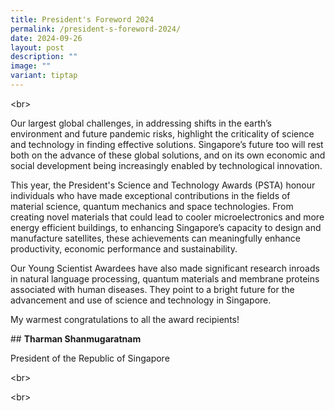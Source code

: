 ```yaml
---
title: President's Foreword 2024
permalink: /president-s-foreword-2024/
date: 2024-09-26
layout: post
description: ""
image: ""
variant: tiptap
---
```

<p></p>
<p>&lt;br&gt;</p>
<p>Our largest global challenges, in addressing shifts in the earth’s environment
and future pandemic risks, highlight the criticality of science and technology
in finding effective solutions. Singapore’s future too will rest both on
the advance of these global solutions, and on its own economic and social
development being increasingly enabled by technological innovation.</p>
<p>This year, the President's Science and Technology Awards (PSTA) honour
individuals who have made exceptional contributions in the fields of material
science, quantum mechanics and space technologies. From creating novel
materials that could lead to cooler microelectronics and more energy efficient
buildings, to enhancing Singapore’s capacity to design and manufacture
satellites, these achievements can meaningfully enhance productivity, economic
performance and sustainability.</p>
<p>Our Young Scientist Awardees have also made significant research inroads
in natural language processing, quantum materials and membrane proteins
associated with human diseases. They point to a bright future for the advancement
and use of science and technology in Singapore.</p>
<p>My warmest congratulations to all the award recipients!</p>
<p></p>
<p>## <strong>Tharman Shanmugaratnam</strong>
</p>
<p>President of the Republic of Singapore</p>
<p>&lt;br&gt;</p>
<p>&lt;br&gt;</p>
